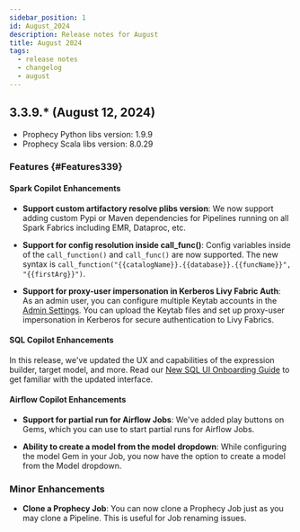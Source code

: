 ```yaml
---
sidebar_position: 1
id: August_2024
description: Release notes for August
title: August 2024
tags:
  - release notes
  - changelog
  - august
---
```


## 3.3.9.\* (August 12, 2024)

- Prophecy Python libs version: 1.9.9
- Prophecy Scala libs version: 8.0.29

### Features {#Features339}

#### Spark Copilot Enhancements

- **Support custom artifactory resolve plibs version**: We now support adding custom Pypi or Maven dependencies for Pipelines running on all Spark Fabrics including EMR, Dataproc, etc.

- **Support for config resolution inside call_func()**: Config variables inside of the `call_function()` and `call_func()` are now supported. The new syntax is `call_function("{{catalogName}}.{{database}}.{{funcName}}", "{{firstArg}}")`.

- **Support for proxy-user impersonation in Kerberos Livy Fabric Auth**: As an admin user, you can configure multiple Keytab accounts in the [Admin Settings](/docs/settings/admin-settings.md). You can upload the Keytab files and set up proxy-user impersonation in Kerberos for secure authentication to Livy Fabrics.

#### SQL Copilot Enhancements

In this release, we've updated the UX and capabilities of the expression builder, target model, and more. Read our [New SQL UI Onboarding Guide](./new-ui-sql.md) to get familiar with the updated interface.

#### Airflow Copilot Enhancements

- **Support for partial run for Airflow Jobs**: We've added play buttons on Gems, which you can use to start partial runs for Airflow Jobs.

- **Ability to create a model from the model dropdown**: While configuring the model Gem in your Job, you now have the option to create a model from the Model dropdown.

### Minor Enhancements

- **Clone a Prophecy Job**: You can now clone a Prophecy Job just as you may clone a Pipeline. This is useful for Job renaming issues.
